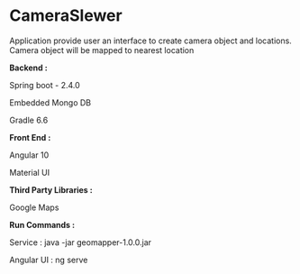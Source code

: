 # CameraSlewer

Application provide user an interface to create camera object and locations. Camera object will be mapped to nearest location

**Backend :**

Spring boot - 2.4.0

Embedded Mongo DB

Gradle 6.6


**Front End :**

Angular 10

Material UI

**Third Party Libraries :**

Google Maps


**Run Commands :**

Service : java -jar geomapper-1.0.0.jar

Angular UI : ng serve





